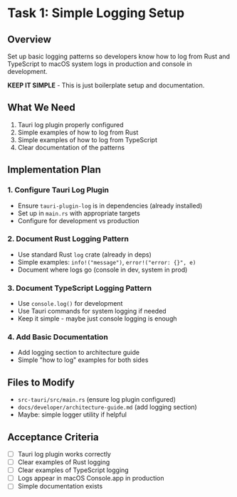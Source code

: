 # Task 1: Simple Logging Setup

## Overview
Set up basic logging patterns so developers know how to log from Rust and TypeScript to macOS system logs in production and console in development.

**KEEP IT SIMPLE** - This is just boilerplate setup and documentation.

## What We Need
1. Tauri log plugin properly configured 
2. Simple examples of how to log from Rust
3. Simple examples of how to log from TypeScript  
4. Clear documentation of the patterns

## Implementation Plan

### 1. Configure Tauri Log Plugin
- Ensure `tauri-plugin-log` is in dependencies (already installed)
- Set up in `main.rs` with appropriate targets
- Configure for development vs production

### 2. Document Rust Logging Pattern
- Use standard Rust `log` crate (already in deps)
- Simple examples: `info!("message")`, `error!("error: {}", e)`
- Document where logs go (console in dev, system in prod)

### 3. Document TypeScript Logging Pattern  
- Use `console.log()` for development
- Use Tauri commands for system logging if needed
- Keep it simple - maybe just console logging is enough

### 4. Add Basic Documentation
- Add logging section to architecture guide
- Simple "how to log" examples for both sides

## Files to Modify
- `src-tauri/src/main.rs` (ensure log plugin configured)
- `docs/developer/architecture-guide.md` (add logging section)
- Maybe: simple logger utility if helpful

## Acceptance Criteria
- [ ] Tauri log plugin works correctly
- [ ] Clear examples of Rust logging 
- [ ] Clear examples of TypeScript logging
- [ ] Logs appear in macOS Console.app in production
- [ ] Simple documentation exists

